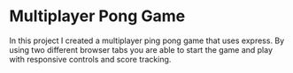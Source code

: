 # Multiplayer Pong Game
In this project I created a multiplayer ping pong game that uses express. By using two different browser tabs you are able to start the game and play with responsive controls and score tracking.
